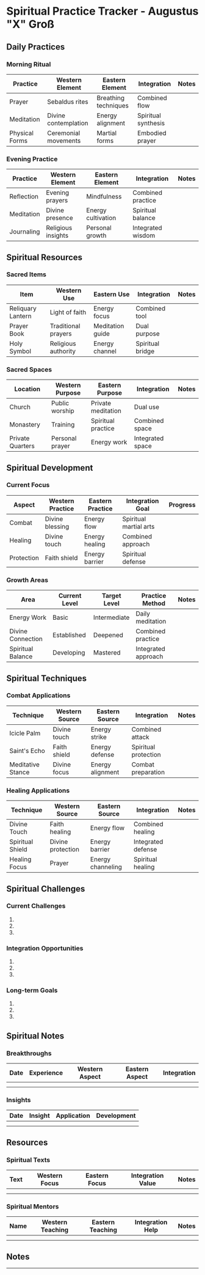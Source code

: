 # Spiritual Practice Tracker - Augustus "X" Groß

## Daily Practices

### Morning Ritual

| Practice       | Western Element      | Eastern Element      | Integration         | Notes |
| -------------- | -------------------- | -------------------- | ------------------- | ----- |
| Prayer         | Sebaldus rites       | Breathing techniques | Combined flow       |       |
| Meditation     | Divine contemplation | Energy alignment     | Spiritual synthesis |       |
| Physical Forms | Ceremonial movements | Martial forms        | Embodied prayer     |       |

### Evening Practice

| Practice   | Western Element    | Eastern Element    | Integration       | Notes |
| ---------- | ------------------ | ------------------ | ----------------- | ----- |
| Reflection | Evening prayers    | Mindfulness        | Combined practice |       |
| Meditation | Divine presence    | Energy cultivation | Spiritual balance |       |
| Journaling | Religious insights | Personal growth    | Integrated wisdom |       |

## Spiritual Resources

### Sacred Items

| Item              | Western Use         | Eastern Use      | Integration      | Notes |
| ----------------- | ------------------- | ---------------- | ---------------- | ----- |
| Reliquary Lantern | Light of faith      | Energy focus     | Combined tool    |       |
| Prayer Book       | Traditional prayers | Meditation guide | Dual purpose     |       |
| Holy Symbol       | Religious authority | Energy channel   | Spiritual bridge |       |

### Sacred Spaces

| Location         | Western Purpose | Eastern Purpose    | Integration      | Notes |
| ---------------- | --------------- | ------------------ | ---------------- | ----- |
| Church           | Public worship  | Private meditation | Dual use         |       |
| Monastery        | Training        | Spiritual practice | Combined space   |       |
| Private Quarters | Personal prayer | Energy work        | Integrated space |       |

## Spiritual Development

### Current Focus

| Aspect     | Western Practice | Eastern Practice | Integration Goal       | Progress |
| ---------- | ---------------- | ---------------- | ---------------------- | -------- |
| Combat     | Divine blessing  | Energy flow      | Spiritual martial arts |          |
| Healing    | Divine touch     | Energy healing   | Combined approach      |          |
| Protection | Faith shield     | Energy barrier   | Spiritual defense      |          |

### Growth Areas

| Area              | Current Level | Target Level | Practice Method     | Notes |
| ----------------- | ------------- | ------------ | ------------------- | ----- |
| Energy Work       | Basic         | Intermediate | Daily meditation    |       |
| Divine Connection | Established   | Deepened     | Combined practice   |       |
| Spiritual Balance | Developing    | Mastered     | Integrated approach |       |

## Spiritual Techniques

### Combat Applications

| Technique         | Western Source | Eastern Source   | Integration          | Notes |
| ----------------- | -------------- | ---------------- | -------------------- | ----- |
| Icicle Palm       | Divine touch   | Energy strike    | Combined attack      |       |
| Saint's Echo      | Faith shield   | Energy defense   | Spiritual protection |       |
| Meditative Stance | Divine focus   | Energy alignment | Combat preparation   |       |

### Healing Applications

| Technique        | Western Source    | Eastern Source    | Integration        | Notes |
| ---------------- | ----------------- | ----------------- | ------------------ | ----- |
| Divine Touch     | Faith healing     | Energy flow       | Combined healing   |       |
| Spiritual Shield | Divine protection | Energy barrier    | Integrated defense |       |
| Healing Focus    | Prayer            | Energy channeling | Spiritual healing  |       |

## Spiritual Challenges

### Current Challenges

1.
2.
3.

### Integration Opportunities

1.
2.
3.

### Long-term Goals

1.
2.
3.

## Spiritual Notes

### Breakthroughs

| Date | Experience | Western Aspect | Eastern Aspect | Integration |
| ---- | ---------- | -------------- | -------------- | ----------- |
|      |            |                |                |             |
|      |            |                |                |             |

### Insights

| Date | Insight | Application | Development |
| ---- | ------- | ----------- | ----------- |
|      |         |             |             |
|      |         |             |             |

## Resources

### Spiritual Texts

| Text | Western Focus | Eastern Focus | Integration Value | Notes |
| ---- | ------------- | ------------- | ----------------- | ----- |
|      |               |               |                   |       |
|      |               |               |                   |       |

### Spiritual Mentors

| Name | Western Teaching | Eastern Teaching | Integration Help | Notes |
| ---- | ---------------- | ---------------- | ---------------- | ----- |
|      |                  |                  |                  |       |
|      |                  |                  |                  |       |

## Notes

---

